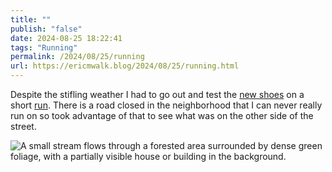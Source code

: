 ```yaml
---
title: ""
publish: "false"
date: 2024-08-25 18:22:41
tags: "Running"
permalink: /2024/08/25/running
url: https://ericmwalk.blog/2024/08/25/running.html
---
```


Despite the stifling weather I had to go out and test the [new shoes](https://ericmwalk.blog/2024/08/25/new-running-shoe.html) on a short [run](https://strava.com/activities/12242787483). There is a road closed in the neighborhood that I can never really run on so took advantage of that to see what was on the other side of the street.

![A small stream flows through a forested area surrounded by dense green foliage, with a partially visible house or building in the background.](https://ericmwalk.blog/uploads/2024/img-1637.jpeg)